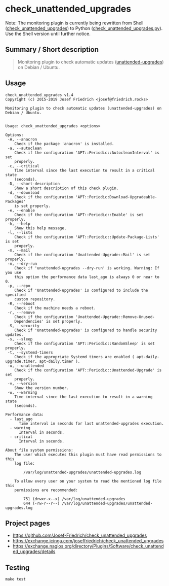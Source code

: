# check_unattended_upgrades

Note: The monitoring plugin is currently being rewritten from
Shell
([check_unattended_upgrades](https://github.com/Josef-Friedrich/check_unattended_upgrades/blob/master/check_unattended_upgrades)) to
Python
([check_unattended_upgrades.py](https://github.com/Josef-Friedrich/check_unattended_upgrades/blob/master/check_unattended_upgrades.py)). Use the Shell version until further notice.

## Summary / Short description

> Monitoring plugin to check automatic updates ([unattended-upgrades](https://github.com/mvo5/unattended-upgrades)) on Debian / Ubuntu.

## Usage

```
check_unattended_upgrades v1.4
Copyright (c) 2015-2019 Josef Friedrich <josef@friedrich.rocks>

Monitoring plugin to check automatic updates (unattended-upgrades) on Debian / Ubuntu.


Usage: check_unattended_upgrades <options>

Options:
 -A, --anacron
	Check if the package 'anacron' is installed.
 -a, --autoclean
	Check if the configuration 'APT::Periodic::AutocleanInterval' is set
	properly.
 -c, --critical
	Time interval since the last execution to result in a critical state
	(seconds).
 -D, --short-description
	Show a short description of this check plugin.
 -d, --download
	Check if the configuration 'APT::Periodic:Download-Upgradeable-Packages'
	is set properly.
 -e, --enable
	Check if the configuration 'APT::Periodic::Enable' is set properly.
 -h, --help
	Show this help message.
 -l, --lists
	Check if the configuration 'APT::Periodic::Update-Package-Lists' is set
	properly.
 -m, --mail
	Check if the configuration 'Unattended-Upgrade::Mail' is set properly.
 -n, --dry-run
	Check if 'unattended-upgrades --dry-run' is working. Warning: If you use
	this option the performance data last_ago is always 0 or near to 0.
 -p, --repo
	Check if 'Unattended-upgrades' is configured to include the specified
	custom repository.
 -R, --reboot
	Check if the machine needs a reboot.
 -r, --remove
	Check if the configuration 'Unattended-Upgrade::Remove-Unused-
	Dependencies' is set properly.
 -S, --security
	Check if 'Unattended-upgrades' is configured to handle security updates.
 -s, --sleep
	Check if the configuration 'APT::Periodic::RandomSleep' is set properly.
 -t, --systemd-timers
	Check if the appropriate Systemd timers are enabled ( apt-daily-upgrade.timer, apt-daily.timer ).
 -u, --unattended
	Check if the configuration 'APT::Periodic::Unattended-Upgrade' is set
	properly.
 -v, --version
	Show the version number.
 -w, --warning
	Time interval since the last execution to result in a warning state
	(seconds).

Performance data:
  - last_ago
	  Time interval in seconds for last unattended-upgrades execution.
  - warning
	  Interval in seconds.
  - critical
	  Interval in seconds.

About file system permissions:
	The user which executes this plugin must have read permissions to this
	log file:

		/var/log/unattended-upgrades/unattended-upgrades.log

	To allow every user on your system to read the mentioned log file this
	permissions are recommended:

		751 (drwxr-x--x) /var/log/unattended-upgrades
		644 (-rw-r--r--) /var/log/unattended-upgrades/unattended-upgrades.log

```

## Project pages

* https://github.com/Josef-Friedrich/check_unattended_upgrades
* https://exchange.icinga.com/joseffriedrich/check_unattended_upgrades
* https://exchange.nagios.org/directory/Plugins/Software/check_unattended_upgrades/details

## Testing

```
make test
```
